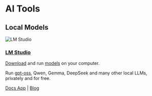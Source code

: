 # AI Tools

## Local Models

![LM Studio](https://lmstudio.ai/_next/image?url=%2F_next%2Fstatic%2Fmedia%2Flmstudio-app-logo.11b4d746.webp&w=64&q=75)

### [LM Studio](https://lmstudio.ai/home)

[Download](https://lmstudio.ai/download) and run [models](https://lmstudio.ai/models) on your computer.

Run [gpt-oss](https://lmstudio.ai/blog/gpt-oss), Qwen, Gemma, DeepSeek and many other local LLMs, privately and for free.

[Docs App](https://lmstudio.ai/docs/app) | [Blog](https://lmstudio.ai/blog)
